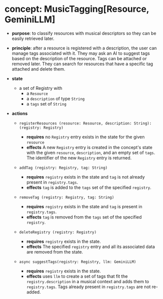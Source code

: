 
# concept: MusicTagging[Resource, GeminiLLM]

* **purpose**: to classify resources with musical descriptors so they can be easily retrieved later.

* **principle**: after a resource is registered with a description, the user can manage tags associated with it. They may ask an AI to suggest tags based on the description of the resource. Tags can be attached or removed later. They can search for resources that have a specific tag attached and delete them.

* **state**
    * a set of Registry with
        * a `Resource`
        * a `description` of type `String`
        * a `tags` set of `String`

* **actions**
    *   `registerResources (resource: Resource, description: String): (registry: Registry)`
        *   **requires** no `Registry` entry exists in the state for the given `resource`
        *   **effects** A new `Registry` entry is created in the concept's state with the given `resource`, `description`, and an empty set of `tags`. The identifier of the new `Registry` entry is returned.

    *   `addTag (registry: Registry, tag: String)`
        *   **requires** `registry` exists in the state and `tag` is not already present in `registry.tags`.
        *   **effects** `tag` is added to the `tags` set of the specified `registry`.

    *   `removeTag (registry: Registry, tag: String)`
        *   **requires** `registry` exists in the state and `tag` is present in `registry.tags`.
        *   **effects** `tag` is removed from the `tags` set of the specified `registry`.

    *   `deleteRegistry (registry: Registry)`
        *   **requires** `registry` exists in the state.
        *   **effects** The specified `registry` entry and all its associated data are removed from the state.

    * `async suggestTags(registry: Registry, llm: GeminiLLM)`
        * **requires** `registry` exists in the state.
        * **effects** uses `llm` to create a set of tags that fit the `registry.description` in a musical context and adds them to `registry.tags`. Tags already present in `registry.tags` are not re-added.
